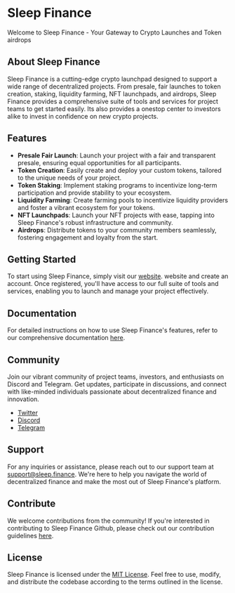 # Sleep Finance

Welcome to Sleep Finance - Your Gateway to Crypto Launches and Token airdrops

## About Sleep Finance

Sleep Finance is a cutting-edge crypto launchpad designed to support a wide range of decentralized projects. From presale, fair launches to token creation, staking, liquidity farming, NFT launchpads, and airdrops, Sleep Finance provides a comprehensive suite of tools and services for project teams to get started easily. Its also provides a onestop center to investors alike to invest in confidence on new crypto projects.

## Features

-   **Presale Fair Launch**: Launch your project with a fair and transparent presale, ensuring equal opportunities for all participants.
-   **Token Creation**: Easily create and deploy your custom tokens, tailored to the unique needs of your project.
-   **Token Staking**: Implement staking programs to incentivize long-term participation and provide stability to your ecosystem.
-   **Liquidity Farming**: Create farming pools to incentivize liquidity providers and foster a vibrant ecosystem for your tokens.
-   **NFT Launchpads**: Launch your NFT projects with ease, tapping into Sleep Finance's robust infrastructure and community.
-   **Airdrops**: Distribute tokens to your community members seamlessly, fostering engagement and loyalty from the start.

## Getting Started

To start using Sleep Finance, simply visit our [website](https://sleep.finance). website and create an account. Once registered, you'll have access to our full suite of tools and services, enabling you to launch and manage your project effectively.

## Documentation

For detailed instructions on how to use Sleep Finance's features, refer to our comprehensive documentation [here](https://docs.sleep.finance).

## Community

Join our vibrant community of project teams, investors, and enthusiasts on Discord and Telegram. Get updates, participate in discussions, and connect with like-minded individuals passionate about decentralized finance and innovation.

-   [Twitter](https://twitter.com/sleeprotocol)
-   [Discord](https://discord.gg/D7sevCRPqC)
-   [Telegram](https://t.me/sleepfinance)

## Support

For any inquiries or assistance, please reach out to our support team at [support@sleep.finance](mailto:support@sleep.finance). We're here to help you navigate the world of decentralized finance and make the most out of Sleep Finance's platform.

## Contribute

We welcome contributions from the community! If you're interested in contributing to Sleep Finance Github, please check out our contribution guidelines [here](https://docs.sleep.finance/developers).

## License

Sleep Finance is licensed under the [MIT License](https://www.mit.edu/~amini/LICENSE.md). Feel free to use, modify, and distribute the codebase according to the terms outlined in the license.
